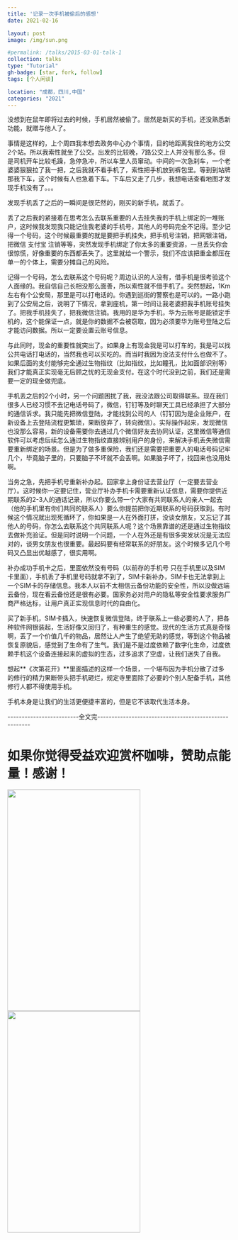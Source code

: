 ```yaml
---
title: '记录一次手机被偷后的感想'
date: 2021-02-16

layout: post
image: /img/sun.png

#permalink: /talks/2015-03-01-talk-1
collection: talks
type: "Tutorial"
gh-badge: [star, fork, follow]
tags: [个人闲谈]

location: "成都，四川,中国"
categories: "2021"
---
```


没想到在鼠年即将过去的时候，手机居然被偷了。居然是新买的手机，还没熟悉新功能，就赠与他人了。

事情是这样的，上个周四我本想去政务中心办个事情，目的地距离我住的地方公交2个站。所以我索性就坐了公交。出发的比较晚，7路公交上人并没有那么多。但是司机开车比较毛躁，急停急冲，所以车里人员窜动。中间的一次急刹车，一个老婆婆狠狠拉了我一把，之后我就不看手机了，索性把手机放到裤包里。等到到站牌那我下车，这个时候有人也急着下车。下车后又走了几步，我想电话查看地图才发现手机没有了。。。

发现手机丢了之后的一瞬间是很茫然的，刚买的新手机，就丢了。

丢了之后我的紧接着在思考怎么去联系重要的人去挂失我的手机上绑定的一堆账户，这时候我发现我只能记住我老婆的手机号，其他人的号码完全不记得。至少记得一个号码，这个时候最重要的就是要把手机挂失，把手机号注销，把网银注销，把微信   支付宝 注销等等，突然发现手机绑定了你太多的重要资源，一旦丢失你会很惊慌，好像重要的东西都丢失了。这里就给一个警示，我们不应该把重金都压在单一的个体上，需要分摊自己的风险。

记得一个号码，怎么去联系这个号码呢？周边认识的人没有，借手机是很考验这个人面缘的。我自信自己长相没那么面善，所以索性就不借手机了。突然想起，1Km左右有个公安局，那里是可以打电话的。你遇到巡街的警察也是可以的。一路小跑到了公安局之后，说明了下情况，拿到座机，第一时间让我老婆把我手机账号挂失了。把我手机挂失了，把我微信注销。我用的是华为手机，华为云账号是能锁定手机的，这个能保证一点，就是你的数据不会被窃取，因为必须要华为账号登陆之后才能访问数据。所以一定要设置云账号信息。

与此同时，现金的重要性就突出了。如果身上有现金我是可以打车的，我是可以找公共电话打电话的，当然我也可以买吃的。而当时我因为没法支付什么也做不了。如果后面的支付能够完全通过生物指纹（比如指纹，比如瞳孔，比如面部识别等）我们才能真正实现毫无后顾之忧的无现金支付。在这个时代没到之前，我们还是需要一定的现金做兜底。

手机丢之后的2个小时，另一个问题困扰了我，我没法跟公司取得联系。现在我们很多人已经习惯不去记电话号码了，微信，钉钉等及时聊天工具已经承担了大部分的通信诉求。我只能先把微信登陆，才能找到公司的人（钉钉因为是企业账户，在新设备上去登陆流程更繁琐，果断放弃了，转向微信）。实际操作起来，发现微信也没那么容易，新的设备需要你去通过几个微信好友去协同认证，这里微信等通信软件可以考虑后续怎么通过生物指纹直接辨别用户的身份，来解决手机丢失微信需要重新绑定的场景。但是为了做多重保险，我们还是需要把重要人的电话号码记牢几个，毕竟脑子里的，只要脑子不坏就不会丢啊。如果脑子坏了，找回来也没用处啊。

当务之急，先把手机号重新补办起。回家拿上身份证去营业厅（一定要去营业厅）。这时候你一定要记住，营业厅补办手机卡需要重新认证信息，需要你提供近期联系的2-3人的通话记录，所以你要么带一个大家有共同联系人的亲人一起去（他的手机里有你们共同的联系人）要么你提前把你近期联系的号码获取到。有时候这个情况就出现死循环了，你如果是一人在外面打拼，没谈女朋友，又忘记了其他人的号码，你怎么去联系这个共同联系人呢？这个场景靠谱的还是通过生物指纹去做补充验证。但是同时说明一个问题，一个人在外还是有很多突发状况是无法应对的，谈男女朋友也很重要。最起码要有经常联系的好朋友。这个时候多记几个号码又凸显出优越感了，很实用啊。

补办成功手机卡之后，里面依然没有号码（以前存的手机号 只在手机里以及SIM卡里面），手机丢了手机里号码就拿不到了，SIM卡新补办，SIM卡也无法拿到上一个SIM卡的存储信息。我本人以前不太相信云备份功能的安全性，所以没做远端云备份，现在看云备份还是很有必要。国家务必对用户的隐私等安全性要求服务厂商严格达标，让用户真正实现信息时代的自由化。

买了新手机，SIM卡插入，快速恢复微信登陆，终于联系上一些必要的人了，把各种软件网银装起，生活好像又回归了，有种重生的感觉。现代的生活方式真是奇怪啊，丢了一个价值几千的物品，居然让人产生了绝望无助的感觉，等到这个物品被恢复原貌后，感觉到了生命有了生气。我们是不是过度依赖了数字化生命，过度依赖手机这个设备连接起来的虚拟的生态，过多追求了空虚，让我们迷失了自我。

想起**《次第花开》**里面描述的这样一个场景，一个堪布因为手机分散了过多的修行的精力果断带头把手机砸烂，规定寺里面除了必要的个别人配备手机，其他修行人都不得使用手机。

手机本身是让我们的生活更便捷丰富的，但是它不该取代生活本身。

-------------------------全文完------------------------------------------------------
# 如果你觉得受益欢迎赏杯咖啡，赞助点能量！感谢！

<img src="https://chaoxiyan1225.github.io/img/weixⅰn.png" align="center" height="500" width="300">

<img src="https://chaoxiyan1225.github.io/img/zhifubαo.jpg" align="center" height="500" width="300">
